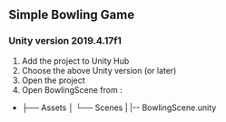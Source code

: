 ## Simple Bowling Game
### Unity version 2019.4.17f1

1. Add the project to Unity Hub
2. Choose the above Unity version (or later)
3. Open the project
4. Open BowlingScene from :
-
	├── Assets
	│   └── Scenes
	|       |-- BowlingScene.unity
   
